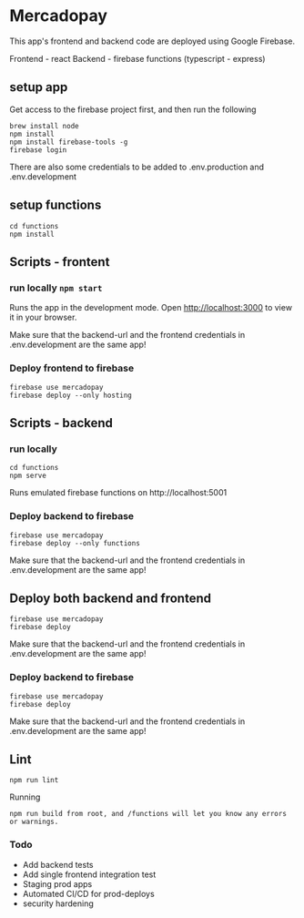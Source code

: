 # Mercadopay

This app's frontend and backend code are deployed using Google Firebase.

Frontend - react
Backend - firebase functions (typescript - express)

## setup app

Get access to the firebase project first, and then run the following

    brew install node
    npm install
    npm install firebase-tools -g
    firebase login

There are also some credentials to be added to .env.production and .env.development

## setup functions

    cd functions
    npm install

## Scripts - frontent

### run locally `npm start`

Runs the app in the development mode. 
Open [http://localhost:3000](http://localhost:3000) to view it in your browser.

Make sure that the backend-url and the frontend credentials in .env.development are the same app! 

### Deploy frontend to firebase

    firebase use mercadopay
    firebase deploy --only hosting

## Scripts - backend

### run locally 

    cd functions
    npm serve

Runs emulated firebase functions on http://localhost:5001


### Deploy backend to firebase

    firebase use mercadopay
    firebase deploy --only functions

Make sure that the backend-url and the frontend credentials in .env.development are the same app!

## Deploy both backend and frontend

    firebase use mercadopay
    firebase deploy

Make sure that the backend-url and the frontend credentials in .env.development are the same app!

### Deploy backend to firebase

    firebase use mercadopay
    firebase deploy

Make sure that the backend-url and the frontend credentials in .env.development are the same app!

## Lint

    npm run lint

Running 

    npm run build from root, and /functions will let you know any errors or warnings.

### Todo

- Add backend tests
- Add single frontend integration test
- Staging prod apps
- Automated CI/CD for prod-deploys
- security hardening